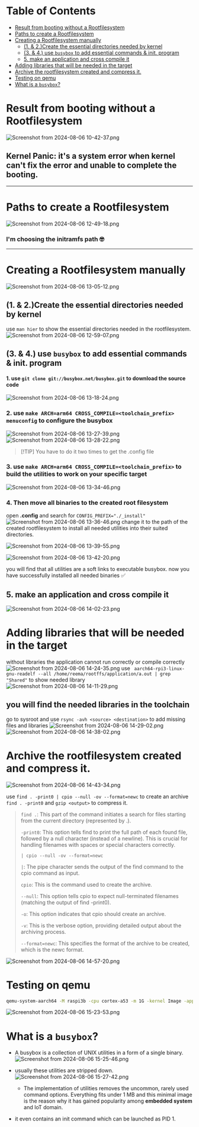 
# Table of Contents

- [Result from booting without a Rootfilesystem](#result-from-booting-without-a-rootfilesystem)
- [Paths to create a Rootfilesystem](#paths-to-create-a-rootfilesystem)
- [Creating a Rootfilesystem manually](#creating-a-rootfilesystem-manually)
	- [(1. & 2.)Create the essential directories needed by kernel](#1--2create-the-essential-directories-needed-by-kernel)
	- [(3. & 4.) use `busybox` to add essential commands & init. program](#3--4-use-busybox-to-add-essential-commands--init-program)
	- [5. make an application and cross compile it](#5-make-an-application-and-cross-compile-it)
- [Adding libraries that will be needed in the target](#adding-libraries-that-will-be-needed-in-the-target)
- [Archive the rootfilesystem created and compress it.](#archive-the-rootfilesystem-created-and-compress-it)
- [Testing on qemu](#testing-on-qemu)
- [What is a `busybox`?](#what-is-a-busybox)



# Result from booting without a Rootfilesystem


![Screenshot from 2024-08-06 10-42-37.png](https://itg.singhinder.com?url=https://gist.githubusercontent.com/Reemaa828/6a6b1ce50325cc444d2c852cea0b94e6/raw/Screenshot%20from%202024-08-06%2010-42-37.png)


## Kernel Panic: it's a system error when kernel can't fix the error and unable to complete the booting.
___
# Paths to create a Rootfilesystem
![Screenshot from 2024-08-06 12-49-18.png](https://itg.singhinder.com?url=https://gist.githubusercontent.com/Reemaa828/5892549135afef8955c5a4e1a91a8cca/raw/Screenshot%20from%202024-08-06%2012-49-18.png)

### I'm choosing the initramfs path 🤓
___
# Creating a Rootfilesystem manually

![Screenshot from 2024-08-06 13-05-12.png](https://itg.singhinder.com?url=https://gist.githubusercontent.com/Reemaa828/fd6e1c86a3183db13a0c128cf9fdb3bc/raw/Screenshot%20from%202024-08-06%2013-05-12.png)

## (1. & 2.)Create the essential directories needed by kernel
use `man hier` to show the essential directories needed in the rootfilesystem.
![Screenshot from 2024-08-06 12-59-07.png](https://itg.singhinder.com?url=https://gist.githubusercontent.com/Reemaa828/4941ee1a8c730fb9efda665724ce972b/raw/Screenshot%20from%202024-08-06%2012-59-07.png)

## (3. & 4.) use `busybox` to add essential commands & init. program
#### 1. use `git clone git://busybox.net/busybox.git` to download the source code 
![Screenshot from 2024-08-06 13-18-24.png](https://itg.singhinder.com?url=https://gist.githubusercontent.com/Reemaa828/96a0c613b3db43318efc1a326d1fcfe7/raw/Screenshot%20from%202024-08-06%2013-18-24.png)

### 2. use `make ARCH=arm64 CROSS_COMPILE=<toolchain_prefix> menuconfig` to configure the busybox
![Screenshot from 2024-08-06 13-27-39.png](https://itg.singhinder.com?url=https://gist.githubusercontent.com/Reemaa828/c17e9386918e238209507720303ccacf/raw/Screenshot%20from%202024-08-06%2013-27-39.png)
![Screenshot from 2024-08-06 13-28-22.png](https://itg.singhinder.com?url=https://gist.githubusercontent.com/Reemaa828/fe2749f83b52a072656d198e1e528074/raw/Screenshot%20from%202024-08-06%2013-28-22.png)
>[!TIP] You have to do it two times to get the .config file 
### 3. use `make ARCH=arm64 CROSS_COMPILE=<toolchain_prefix>` to build the utilities to work on your specific target
![Screenshot from 2024-08-06 13-34-46.png](https://itg.singhinder.com?url=https://gist.githubusercontent.com/Reemaa828/225155546da0721404dff3aa2684a2a1/raw/Screenshot%20from%202024-08-06%2013-34-46.png)


### 4. Then move all binaries to the created root filesystem
open **.config** and search for `CONFIG_PREFIX="./_install"`
![Screenshot from 2024-08-06 13-36-46.png](https://itg.singhinder.com?url=https://gist.githubusercontent.com/Reemaa828/871df1de5526db75c90f16faf9ea02f4/raw/Screenshot%20from%202024-08-06%2013-36-46.png)
change it to the path of the created rootfilesystem to install all needed utilities into their suited directories.

![Screenshot from 2024-08-06 13-39-55.png](https://itg.singhinder.com?url=https://gist.githubusercontent.com/Reemaa828/205ddbf3a183f492c4bcad52f2a1d9bd/raw/Screenshot%20from%202024-08-06%2013-39-55.png)

![Screenshot from 2024-08-06 13-42-20.png](https://itg.singhinder.com?url=https://gist.githubusercontent.com/Reemaa828/9e3b40a577a548d6ade95000ff877a11/raw/Screenshot%20from%202024-08-06%2013-42-20.png)

you will find that all utilities are a soft links to executable busybox. now you have successfully installed all needed binaries ✅

## 5. make an application and cross compile it 

![Screenshot from 2024-08-06 14-02-23.png](https://itg.singhinder.com?url=https://gist.githubusercontent.com/Reemaa828/5efa6d56ce153e58c230a22c313795cc/raw/Screenshot%20from%202024-08-06%2014-02-23.png)




# Adding libraries that will be needed in the target
without libraries the application cannot run correctly or compile correctly
![Screenshot from 2024-08-06 14-24-35.png](https://itg.singhinder.com?url=https://gist.githubusercontent.com/Reemaa828/f273c6dcdc004e7aff9f6e8d51924582/raw/Screenshot%20from%202024-08-06%2014-24-35.png)
use ` aarch64-rpi3-linux-gnu-readelf --all /home/reema/rootffs/application/a.out | grep "Shared"` to show needed library
![Screenshot from 2024-08-06 14-11-29.png](https://itg.singhinder.com?url=https://gist.githubusercontent.com/Reemaa828/35a5143f49a655839c5cc40319c3a0f4/raw/Screenshot%20from%202024-08-06%2014-11-29.png)

## you will find the needed libraries in the toolchain
go to sysroot and use `rsync -avh <source> <destination>` to add missing files and libraries 
![Screenshot from 2024-08-06 14-29-02.png](https://itg.singhinder.com?url=https://gist.githubusercontent.com/Reemaa828/d7d186c17796fffd85299a88363195fe/raw/Screenshot%20from%202024-08-06%2014-29-02.png)
![Screenshot from 2024-08-06 14-38-02.png](https://itg.singhinder.com?url=https://gist.githubusercontent.com/Reemaa828/7739ef6290f0dc499346091ddb6575a1/raw/Screenshot%20from%202024-08-06%2014-38-02.png)

# Archive the rootfilesystem created and compress it.
![Screenshot from 2024-08-06 14-43-34.png](https://itg.singhinder.com?url=https://gist.githubusercontent.com/Reemaa828/8839fca43f45acda87ce7b102aa6c979/raw/Screenshot%20from%202024-08-06%2014-43-34.png)

use `find . -print0 | cpio --null -ov --format=newc` to create an archive
`find . -print0` and `gzip <output>` to compress it.

> `find .`: This part of the command initiates a search for files starting from the current directory (represented by .).
> 
> `-print0`: This option tells find to print the full path of each found file, followed by a null character (instead of a newline). This is crucial for handling filenames with spaces or special characters correctly.
> 
> `| cpio --null -ov --format=newc`
> 
> `|`: The pipe character sends the output of the find command to the cpio command as input.
> 
> `cpio`: This is the command used to create the archive.
> 
> `--null`: This option tells cpio to expect null-terminated filenames (matching the output of find -print0).
> 
> `-o`: This option indicates that cpio should create an archive.
> 
> `-v`: This is the verbose option, providing detailed output about the archiving process.
> 
> `--format=newc`: This specifies the format of the archive to be created, which is the newc format.

![Screenshot from 2024-08-06 14-57-20.png](https://itg.singhinder.com?url=https://gist.githubusercontent.com/Reemaa828/d2170ef0aa5abb015c1f765479b3633d/raw/Screenshot%20from%202024-08-06%2014-57-20.png)

# Testing on qemu
```bash
qemu-system-aarch64 -M raspi3b -cpu cortex-a53 -m 1G -kernel Image -append " console="ttyAMA0" rdinit="/bin/sh" -initrd /home/reema/roottfs -nographic 
```
![Screenshot from 2024-08-06 15-23-53.png](https://itg.singhinder.com?url=https://gist.githubusercontent.com/Reemaa828/700f171cc977aa2cdf6f498f5258f58c/raw/Screenshot%20from%202024-08-06%2015-23-53.png)

# What is a `busybox`?
- A busybox is a collection of UNIX utilities in a form of a single binary.
![Screenshot from 2024-08-06 15-25-46.png](https://itg.singhinder.com?url=https://gist.githubusercontent.com/Reemaa828/a15c0fd770c3f884ac65a5317dfdfa61/raw/Screenshot%20from%202024-08-06%2015-25-46.png)

- usually these utilities are stripped down.
![Screenshot from 2024-08-06 15-27-42.png](https://itg.singhinder.com?url=https://gist.githubusercontent.com/Reemaa828/a30fe5da98d8fd0e901a609012b29f51/raw/Screenshot%20from%202024-08-06%2015-27-42.png)

    - The implementation of utilities removes the uncommon, rarely used command options. Everything fits under 1 MB and this minimal image is the reason why it has gained popularity among **embedded system** and IoT domain.
- it even contains an init command which can be launched as PID 1.
